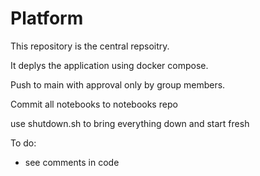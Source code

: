 # Platform

This repository is the central repsoitry.

It deplys the application using docker compose.

Push to main with approval only by group members.

Commit all notebooks to notebooks repo

use shutdown.sh to bring everything down and start fresh

To do:
 - see comments in code